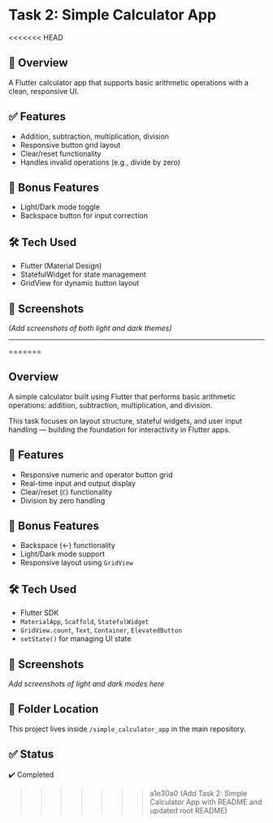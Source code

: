 # Task 2: Simple Calculator App

<<<<<<< HEAD
## 📌 Overview
A Flutter calculator app that supports basic arithmetic operations with a clean, responsive UI.

## ✅ Features
- Addition, subtraction, multiplication, division
- Responsive button grid layout
- Clear/reset functionality
- Handles invalid operations (e.g., divide by zero)

## 🎨 Bonus Features
- Light/Dark mode toggle
- Backspace button for input correction

## 🛠️ Tech Used
- Flutter (Material Design)
- StatefulWidget for state management
- GridView for dynamic button layout

## 📸 Screenshots
_(Add screenshots of both light and dark themes)_

---
=======
## Overview
A simple calculator built using Flutter that performs basic arithmetic operations: addition, subtraction, multiplication, and division.

This task focuses on layout structure, stateful widgets, and user input handling — building the foundation for interactivity in Flutter apps.

## 🔧 Features
- Responsive numeric and operator button grid
- Real-time input and output display
- Clear/reset (`C`) functionality
- Division by zero handling

## 🎨 Bonus Features
- Backspace (←) functionality
- Light/Dark mode support
- Responsive layout using `GridView`

## 🛠️ Tech Used
- Flutter SDK
- `MaterialApp`, `Scaffold`, `StatefulWidget`
- `GridView.count`, `Text`, `Container`, `ElevatedButton`
- `setState()` for managing UI state

## 📸 Screenshots
_Add screenshots of light and dark modes here_

## 📁 Folder Location
This project lives inside `/simple_calculator_app` in the main repository.

## ✅ Status
✔️ Completed
>>>>>>> a1e30a0 (Add Task 2: Simple Calculator App with README and updated root README)
